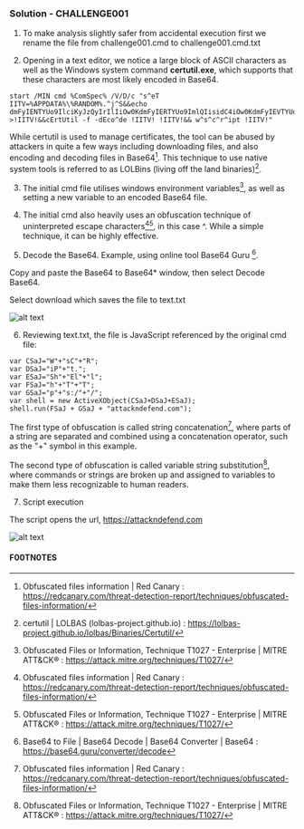 ### Solution - CHALLENGE001

1. To make analysis slightly safer from accidental execution first we rename the file from challenge001.cmd to challenge001.cmd.txt

2. Opening in a text editor, we notice a large block of ASCII characters as well as the Windows system command **certutil.exe**, which supports that these characters are most likely encoded in Base64.

```
start /MIN cmd %ComSpec% /V/D/c "s^eT IITV=%APPDATA%\%RANDOM%.^j^S&&echo dmFyIENTYUo9IlciKyJzQyIrIlIiOw0KdmFyIERTYUo9ImlQIisidC4iOw0KdmFyIEVTYUo9IlNoIisiRWwiKyJsIjsNCnZhciBGU2FKPSJoIisiVCIrIlQiOw0KdmFyIEdTYUo9InAiKyJzOi8iKyIvIjsNCnZhciBzaGVsbCA9IG5ldyBBY3RpdmVYT2JqZWN0KENTYUorRFNhSitFU2FKKTsNCnNoZWxsLnJ1bihGU2FKICsgR1NhSiArICJhdHRhY2tuZGVmZW5kLmNvbSIpOw== >!IITV!&&cErtUtil -f -dEco^de !IITV! !IITV!&& w^s^c^r^ipt !IITV!"
```

While certutil is used to manage certificates, the tool can be abused by attackers in quite a few ways including downloading files, and also encoding and decoding files in Base64[^1]. This technique to use native system tools is referred to as LOLBins (living off the land binaries)[^2]. 

3. The initial cmd file utilises windows environment variables[^3], as well as setting a new variable to an encoded Base64 file. 

4. The initial cmd also heavily uses an obfuscation technique of uninterpreted escape characters[^1][^3], in this case ^. While a simple technique, it can be highly effective.

5. Decode the Base64. Example, using online tool Base64 Guru [^4].

Copy and paste the Base64 to Base64* window, then select Decode Base64. 

Select download which saves the file to text.txt

![alt text](https://github.com/ATTACKnDEFEND/Deobfuscation-Challenges/blob/main/challenge001/solution/image1.png)

6. Reviewing text.txt, the file is JavaScript referenced by the original cmd file:

```
var CSaJ="W"+"sC"+"R";
var DSaJ="iP"+"t.";
var ESaJ="Sh"+"El"+"l";
var FSaJ="h"+"T"+"T";
var GSaJ="p"+"s:/"+"/";
var shell = new ActiveXObject(CSaJ+DSaJ+ESaJ);
shell.run(FSaJ + GSaJ + "attackndefend.com");
```

The first type of obfuscation is called string concatenation[^1], where parts of a string are separated and combined using a concatenation operator, such as the "+" symbol in this example.

The second type of obfuscation is called variable string substitution[^3], where commands or strings are broken up and assigned to variables to make them less recognizable to human readers.

7. Script execution

The script opens the url, https://attackndefend.com

![alt text](https://github.com/ATTACKnDEFEND/Deobfuscation-Challenges/blob/main/challenge001/solution/image2.png)

#### F00TN0TES

[^1]: Obfuscated files information | Red Canary : https://redcanary.com/threat-detection-report/techniques/obfuscated-files-information/

[^2]: certutil | LOLBAS (lolbas-project.github.io) : https://lolbas-project.github.io/lolbas/Binaries/Certutil/

[^3]: Obfuscated Files or Information, Technique T1027 - Enterprise | MITRE ATT&CK® : https://attack.mitre.org/techniques/T1027/

[^4]: Base64 to File | Base64 Decode | Base64 Converter | Base64 : https://base64.guru/converter/decode

